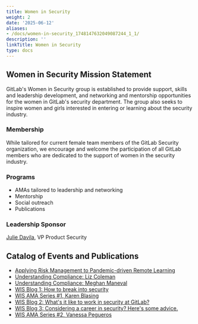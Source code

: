```yaml
---
title: Women in Security
weight: 2
date: '2025-06-12'
aliases:
- /docs/women-in-security_1748147632049087244_1_1/
description: ''
linkTitle: Women in Security
type: docs
---
```


## Women in Security Mission Statement

GitLab's Women in Security group is established to provide support, skills and leadership development, and networking and mentorship opportunities for the women in GitLab's security department. The group also seeks to inspire women and girls interested in entering or learning about the security industry.

### Membership

While tailored for current female team members of the GitLab Security organization, we encourage and welcome the participation of all GitLab members who are dedicated to the support of women in the security industry.

### Programs

- AMAs tailored to leadership and networking
- Mentorship
- Social outreach
- Publications

### Leadership Sponsor

[Julie Davila](https://gitlab.com/juliedavila), VP Product Security

## Catalog of Events and Publications

- [Applying Risk Management to Pandemic-driven Remote Learning](https://about.gitlab.com/blog/2020/08/27/applying-risk-management-to-remote-learning/)
- [Understanding Compliance: Liz Coleman](https://www.youtube.com/watch?v=WfbAQfUz-_w)
- [Understanding Compliance: Meghan Maneval](https://www.youtube.com/watch?v=h95ddzEsTog)
- [WIS Blog 1: How to break into security](https://about.gitlab.com/blog/2020/11/12/breaking-into-security/)
- [WIS AMA Series #1, Karen Blasing](https://drive.google.com/file/d/1iLShz008zg9Eatvc4jmVQRy9amMVZK7o/view?usp=sharing)
- [WIS Blog 2: What's it like to work in security at GitLab?](https://about.gitlab.com/blog/2021/01/07/whats-it-like-to-work-security-at-gitlab/)
- [WIS Blog 3: Considering a career in security? Here's some advice.](https://about.gitlab.com/blog/2021/03/04/considering-a-career-in-security/)
- [WIS AMA Series #2, Vanessa Pegueros](https://docs.google.com/document/d/1HW3wAtrpoe0sH2Vx3vAC2UvSgxu03IZD52OXSPiLUkI/edit?usp=sharing)
